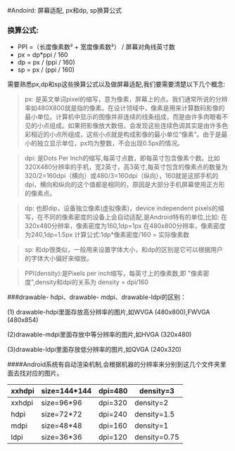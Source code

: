 #Andoird: 屏幕适配, px和dp, sp换算公式

### 换算公式:
* PPI =（长度像素数² + 宽度像素数²） / 屏幕对角线英寸数
* px = dp*ppi / 160
* dp = px / (ppi / 160)
* sp = px / (ppi / 160)

需要熟悉px,dp和sp这些换算公式以及做屏幕适配,我们要需要清楚以下几个概念:

> px: 是英文单词pixel的缩写，意为像素，屏幕上的点。我们通常所说的分辨率如480X800就是指的像素。在设计领域中，像素是用来计算数码影像的最小单位。计算机中显示的图像并非连续的线条组成，而是由许多肉眼看不见的小点组成。如果把影像放大数倍，会发现这些连续色调其实是由许多色彩相近的小点所组成，这些小点就是构成影像的最小单位“像素”。由于是最小的独立显示单位，px均为整数，不会出现0.5px的情况。

> dpi:  是Dots Per Inch的缩写,每英寸点数，即每英寸包含像素个数。比如320X480分辨率的手机，宽2英寸，高3英寸,每英寸包含的像素点的数量为320/2=160dpi（横向）或480/3=160dpi（纵向），160就是这部手机的dpi，横向和纵向的这个值都是相同的，原因是大部分手机屏幕使用正方形的像素点。


> dp: 也即dip，设备独立像素(虚拟像素)，device independent pixels的缩写，在不同的像素密度的设备上会自动适配,是Android特有的单位,比如:
     在320x480分辨率，像素密度为160,1dp=1px
        在480x800分辨率，像素密度为240,1dp=1.5px
        计算公式:1dp*像素密度/160 = 实际像素数 

> sp: 和dp很类似，一般用来设置字体大小，和dp的区别是它可以根据用户的字体大小偏好来缩放。

> PPI(density):是Pixels per inch缩写，每英寸上的像素数,即 "像素密度",density和dpi的关系为 density = dpi/160


###drawable- hdpi、drawable- mdpi、drawable-ldpi的区别：

(1) drawable-hdpi里面存放高分辨率的图片,如WVGA (480x800),FWVGA (480x854)

(2)drawable-mdpi里面存放中等分辨率的图片,如HVGA (320x480)

(3)drawable-ldpi里面存放低分辨率的图片,如QVGA (240x320)

####Android系统有自动渲染机制,会根据机器的分辨率来分别到这几个文件夹里面去找对应的图片。


xxhdpi | size=144*144   | dpi=480   | density=3|
--------------------|------------------|-----------------------|-----------------------|
xxhdpi | size=96*96   | dpi=320   | density=2|
hdpi|     size=72*72  |      dpi=240|   density=1.5|
mdpi|    size=48*48    |    dpi=160|   density=1|
ldpi|      size=36*36   |     dpi=120|   density=0.75|